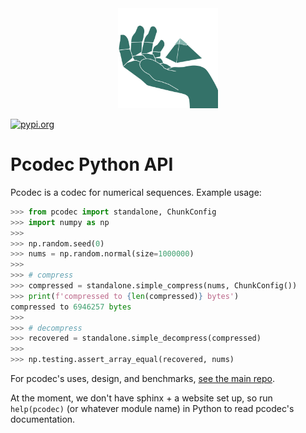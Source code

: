<div style="text-align:center">
  <img alt="Pco logo: a pico-scale, compressed version of the Pyramid of Khafre in the palm of your hand" src="https://raw.githubusercontent.com/mwlon/pcodec/cac902e714077426d915f4fc397508b187c72380/images/logo.svg" width="160px">
</div>

[![pypi.org][pypi-badge]][pypi-url]

[pypi-badge]: https://img.shields.io/pypi/v/pcodec.svg

[pypi-url]: https://pypi.org/project/pcodec/

# Pcodec Python API

Pcodec is a codec for numerical sequences. Example usage:

```python
>>> from pcodec import standalone, ChunkConfig
>>> import numpy as np
>>> 
>>> np.random.seed(0)
>>> nums = np.random.normal(size=1000000)
>>> 
>>> # compress
>>> compressed = standalone.simple_compress(nums, ChunkConfig())
>>> print(f'compressed to {len(compressed)} bytes')
compressed to 6946257 bytes
>>> 
>>> # decompress
>>> recovered = standalone.simple_decompress(compressed)
>>> 
>>> np.testing.assert_array_equal(recovered, nums)

```

For pcodec's uses, design, and benchmarks, [see the main repo](https://github.com/mwlon/pcodec).

At the moment, we don't have sphinx + a website set up, so run `help(pcodec)`
(or whatever module name) in Python to read pcodec's documentation.
